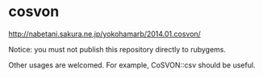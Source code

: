 # cosvon

http://nabetani.sakura.ne.jp/yokohamarb/2014.01.cosvon/

Notice: you must not publish this repository directly to rubygems.

Other usages are welcomed. For example, CoSVON::csv should be useful.
